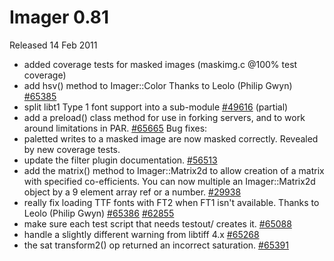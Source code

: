 # Imager 0.81

Released 14 Feb 2011

- added coverage tests for masked images (maskimg.c @100% test coverage) 
- add hsv() method to Imager::Color Thanks to Leolo (Philip Gwyn) [#65385](https://github.com/tonycoz/imager/issues/65385) 
- split libt1 Type 1 font support into a sub-module [#49616](https://github.com/tonycoz/imager/issues/49616) (partial) 
- add a preload() class method for use in forking servers, and to work around limitations in PAR. [#65665](https://github.com/tonycoz/imager/issues/65665) Bug fixes: 
- paletted writes to a masked image are now masked correctly. Revealed by new coverage tests. 
- update the filter plugin documentation. [#56513](https://github.com/tonycoz/imager/issues/56513) 
- add the matrix() method to Imager::Matrix2d to allow creation of a matrix with specified co-efficients. You can now multiple an Imager::Matrix2d object by a 9 element array ref or a number. [#29938](https://github.com/tonycoz/imager/issues/29938) 
- really fix loading TTF fonts with FT2 when FT1 isn't available. Thanks to Leolo (Philip Gwyn) [#65386](https://github.com/tonycoz/imager/issues/65386) [#62855](https://github.com/tonycoz/imager/issues/62855) 
- make sure each test script that needs testout/ creates it. [#65088](https://github.com/tonycoz/imager/issues/65088) 
- handle a slightly different warning from libtiff 4.x [#65268](https://github.com/tonycoz/imager/issues/65268) 
- the sat transform2() op returned an incorrect saturation. [#65391](https://github.com/tonycoz/imager/issues/65391)
